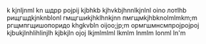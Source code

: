 k
kjnljnml
kn
шдрр
pojpij
kjbhkb
kjhvkbjhnnlkjnlnl
oino
лотlhb
рищгшдkjnknblonl
гмщгшиkjhklhnkjnn
пмгщмkjhbknolmlmkm;m
ргщмпгщишопоридо
khgkvbln
oijoo;jp;m
ормгшмнсмпрojpojpoj
kjbukjlnhlihlinjlh
kjbkjln
ojoj
lkjmlmlml
lkmlm
lnmlm
lonml
ln'm
